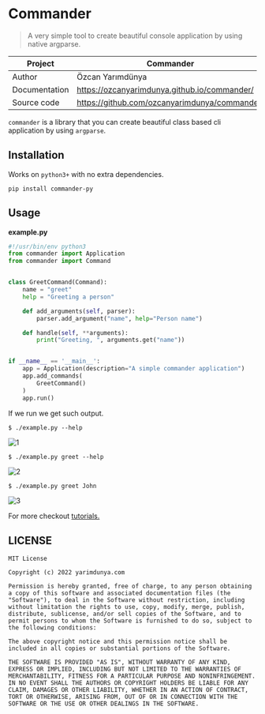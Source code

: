 # Commander

> A very simple tool to create beautiful console application by using native argparse.

| Project       | Commander                                     |
|---------------|-----------------------------------------------|
| Author        | Özcan Yarımdünya                              |
| Documentation | https://ozcanyarimdunya.github.io/commander/  |
| Source code   | https://github.com/ozcanyarimdunya/commander/ |

`commander` is a library that you can create beautiful class based cli application by using `argparse`.

## Installation

Works on `python3+` with no extra dependencies.

```shell
pip install commander-py
```

## Usage

**example.py**

```python
#!/usr/bin/env python3
from commander import Application
from commander import Command


class GreetCommand(Command):
    name = "greet"
    help = "Greeting a person"

    def add_arguments(self, parser):
        parser.add_argument("name", help="Person name")

    def handle(self, **arguments):
        print("Greeting, ", arguments.get("name"))


if __name__ == '__main__':
    app = Application(description="A simple commander application")
    app.add_commands(
        GreetCommand()
    )
    app.run()
```

If we run we get such output.

```shell
$ ./example.py --help
```

![1](./docs/images/r1.png)

```shell
$ ./example.py greet --help
```

![2](./docs/images/r2.png)

```shell
$ ./example.py greet John
```

![3](./docs/images/r3.png)

For more checkout [tutorials.](https://ozcanyarimdunya.github.io/commander/tutorial/)

## LICENSE

```text
MIT License

Copyright (c) 2022 yarimdunya.com

Permission is hereby granted, free of charge, to any person obtaining a copy of this software and associated documentation files (the "Software"), to deal in the Software without restriction, including without limitation the rights to use, copy, modify, merge, publish, distribute, sublicense, and/or sell copies of the Software, and to permit persons to whom the Software is furnished to do so, subject to the following conditions:

The above copyright notice and this permission notice shall be included in all copies or substantial portions of the Software.

THE SOFTWARE IS PROVIDED "AS IS", WITHOUT WARRANTY OF ANY KIND, EXPRESS OR IMPLIED, INCLUDING BUT NOT LIMITED TO THE WARRANTIES OF MERCHANTABILITY, FITNESS FOR A PARTICULAR PURPOSE AND NONINFRINGEMENT. IN NO EVENT SHALL THE AUTHORS OR COPYRIGHT HOLDERS BE LIABLE FOR ANY CLAIM, DAMAGES OR OTHER LIABILITY, WHETHER IN AN ACTION OF CONTRACT, TORT OR OTHERWISE, ARISING FROM, OUT OF OR IN CONNECTION WITH THE SOFTWARE OR THE USE OR OTHER DEALINGS IN THE SOFTWARE.

```
